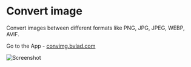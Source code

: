 # Convert image

Convert images between different formats like PNG, JPG, JPEG, WEBP, AVIF.

Go to the App - [convimg.bvlad.com](https://convimg.bvlad.com)

<img alt="Screenshot" src="https://convimg.bvlad.com/screenshot.png" />
